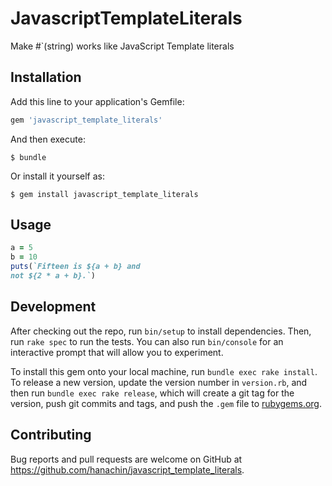 # JavascriptTemplateLiterals

Make #\`(string) works like JavaScript Template literals

## Installation

Add this line to your application's Gemfile:

```ruby
gem 'javascript_template_literals'
```

And then execute:

    $ bundle

Or install it yourself as:

    $ gem install javascript_template_literals

## Usage

```rb
a = 5
b = 10
puts(`Fifteen is ${a + b} and
not ${2 * a + b}.`)
```

## Development

After checking out the repo, run `bin/setup` to install dependencies. Then, run `rake spec` to run the tests. You can also run `bin/console` for an interactive prompt that will allow you to experiment.

To install this gem onto your local machine, run `bundle exec rake install`. To release a new version, update the version number in `version.rb`, and then run `bundle exec rake release`, which will create a git tag for the version, push git commits and tags, and push the `.gem` file to [rubygems.org](https://rubygems.org).

## Contributing

Bug reports and pull requests are welcome on GitHub at https://github.com/hanachin/javascript_template_literals.
